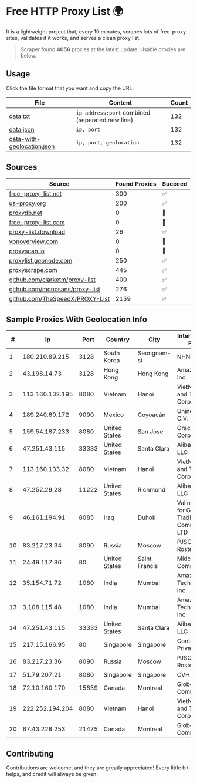 
# Free HTTP Proxy List 🌍

It is a lightweight project that, every 10 minutes, scrapes lots of free-proxy sites, validates if it works, and serves a clean proxy list.


> Scraper found **4056** proxies at the latest update. Usable proxies are below.

## Usage

Click the file format that you want and copy the URL.


|File|Content|Count|
|----|-------|-----|
|[data.txt](https://raw.githubusercontent.com/themiralay/Proxy-List-World/master/data.txt)|`ip_address:port` combined (seperated new line)|132|
|[data.json](https://raw.githubusercontent.com/themiralay/Proxy-List-World/master/data.json)|`ip, port`|132|
|[data-with-geolocation.json](https://raw.githubusercontent.com/themiralay/Proxy-List-World/master/data-with-geolocation.json)|`ip, port, geolocation`|132|

## Sources

|Source|Found Proxies|Succeed|
|------|-------------|-------|
|[free-proxy-list.net](https://free-proxy-list.net)|300|✅|
|[us-proxy.org](https://www.us-proxy.org)|200|✅|
|[proxydb.net](http://proxydb.net)|0|🚫|
|[free-proxy-list.com](https://free-proxy-list.com/?page=&port=&type%5B%5D=http&type%5B%5D=https&up_time=0&search=Search)|0|🚫|
|[proxy-list.download](https://www.proxy-list.download/HTTP)|26|✅|
|[vpnoverview.com](https://vpnoverview.com/privacy/anonymous-browsing/free-proxy-servers)|0|🚫|
|[proxyscan.io](https://www.proxyscan.io)|0|🚫|
|[proxylist.geonode.com](https://proxylist.geonode.com/api/proxy-list?limit=300&page=1&sort_by=lastChecked&sort_type=desc&protocols=http,https)|250|✅|
|[proxyscrape.com](https://api.proxyscrape.com/v2/?request=displayproxies&protocol=http&timeout=10000&country=all&ssl=all&anonymity=all)|445|✅|
|[github.com/clarketm/proxy-list](https://raw.githubusercontent.com/clarketm/proxy-list/master/proxy-list-raw.txt)|400|✅|
|[github.com/monosans/proxy-list](https://raw.githubusercontent.com/monosans/proxy-list/main/proxies/http.txt)|276|✅|
|[github.com/TheSpeedX/PROXY-List](https://raw.githubusercontent.com/TheSpeedX/PROXY-List/master/http.txt)|2159|✅|


## Sample Proxies With Geolocation Info

|#|Ip|Port|Country|City|Internet Service Provider|
|-|--|----|-------|----|-------------------------|
|1|180.210.89.215|3128|South Korea|Seongnam-si|NHNCLOUD|
|2|43.198.14.73|3128|Hong Kong|Hong Kong|Amazon.com, Inc.|
|3|113.160.132.195|8080|Vietnam|Hanoi|VietNam Post and Telecom Corporation|
|4|189.240.60.172|9090|Mexico|Coyoacán|Uninet S.A. de C.V.|
|5|159.54.187.233|8080|United States|San Jose|Oracle Corporation|
|6|47.251.43.115|33333|United States|Santa Clara|Alibaba Cloud LLC|
|7|113.160.133.32|8080|Vietnam|Hanoi|VietNam Post and Telecom Corporation|
|8|47.252.29.28|11222|United States|Richmond|Alibaba Cloud LLC|
|9|46.161.194.91|8085|Iraq|Duhok|Valin Company for General Trading and Communication LTD|
|10|83.217.23.34|8090|Russia|Moscow|PJSC Rostelecom|
|11|24.49.117.86|80|United States|Saint Francis|Midcontinent Communications|
|12|35.154.71.72|1080|India|Mumbai|Amazon Technologies Inc.|
|13|3.108.115.48|1080|India|Mumbai|Amazon Technologies Inc.|
|14|47.251.43.115|33333|United States|Santa Clara|Alibaba Cloud LLC|
|15|217.15.166.95|80|Singapore|Singapore|Contabo Asia Private Limited|
|16|83.217.23.36|8090|Russia|Moscow|PJSC Rostelecom|
|17|51.79.207.21|8080|Singapore|Singapore|OVH SAS|
|18|72.10.160.170|15859|Canada|Montreal|GloboTech Communications|
|19|222.252.194.204|8080|Vietnam|Hanoi|VietNam Post and Telecom Corporation|
|20|67.43.228.253|21475|Canada|Montreal|GloboTech Communications|



## Contributing

Contributions are welcome, and they are greatly appreciated! Every
little bit helps, and credit will always be given.


